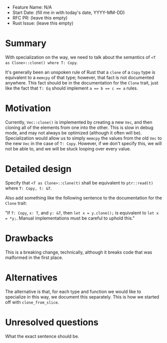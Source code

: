 - Feature Name: N/A
- Start Date: (fill me in with today's date, YYYY-MM-DD)
- RFC PR: (leave this empty)
- Rust Issue: (leave this empty)

# Summary
[summary]: #summary

With specialization on the way, we need to talk about the semantics of
`<T as Clone>::clone() where T: Copy`.

It's generally been an unspoken rule of Rust that a `clone` of a `Copy` type is
equivalent to a `memcpy` of that type; however, that fact is not documented
anywhere. This fact should be in the documentation for the `Clone` trait, just
like the fact that `T: Eq` should implement `a == b == c == a` rules.

# Motivation
[motivation]: #motivation

Currently, `Vec::clone()` is implemented by creating a new `Vec`, and then
cloning all of the elements from one into the other. This is slow in debug mode,
and may not always be optimized (although it often will be). Specialization
would allow us to simply `memcpy` the values from the old `Vec` to the new
`Vec` in the case of `T: Copy`. However, if we don't specify this, we will not
be able to, and we will be stuck looping over every value.

# Detailed design
[design]: #detailed-design

Specify that `<T as Clone>::clone(t)` shall be equivalent to `ptr::read(t)`
where `T: Copy, t: &T`.

Also add something like the following sentence to the documentation for the
`Clone` trait:

"If `T: Copy`, `x: T`, and `y: &T`, then `let x = y.clone();` is equivalent to
`let x = *y;`. Manual implementations must be careful to uphold this."

# Drawbacks
[drawbacks]: #drawbacks

This is a breaking change, technically, although it breaks code that was
malformed in the first place.

# Alternatives
[alternatives]: #alternatives

The alternative is that, for each type and function we would like to specialize
in this way, we document this separately. This is how we started off with
`clone_from_slice`.

# Unresolved questions
[unresolved]: #unresolved-questions

What the exact sentence should be.
